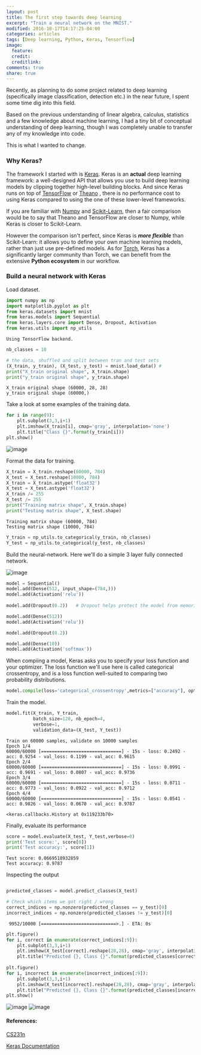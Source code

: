 ```yaml
---
layout: post
title: The first step towards deep learning 
excerpt: "Train a neural network on the MNIST."
modified: 2016-10-17T14:17:25-04:00
categories: articles
tags: [Deep learning, Python, Keras, Tensorflow]
image:
  feature: 
  credit: 
  creditlink: 
comments: true
share: true
---
```



Recently, as planning to do some project related to deep learning (specifically image classification, detection etc.) in the near future, I spent some time dig into this field. 

Based on the previous understanding of linear algebra, calculus, statistics and a few knowledge about machine learning, I had a tiny bit of conceptual understanding of deep learning, though I was completely unable to transfer any of my knowledge into code.

This is what I wanted to change.### Why Keras? 
The framework I started with is [Keras](https://keras.io/). Keras is an **actual** deep learning framework: a well-designed API that allows you use to build deep learning models by clipping together high-level building blocks. And since Keras runs on top of [TensorFlow](https://www.tensorflow.org/) or [Theano](https://github.com/Theano) , there is no performance cost to using Keras compared to using the one of these lower-level frameworks.
If you are familiar with [Numpy](www.numpy.org/) and [Scikit-Learn](scikit-learn.org/), then a fair comparison would be to say that Theano and TensorFlow are closer to Numpy, while Keras is closer to Scikit-Learn. 

However the comparison isn't perfect, since Keras is ***more flexible*** than Scikit-Learn: it allows you to define your own machine learning models, rather than just use pre-defined models.As for [Torch](torch.ch/), Keras has a significantly larger community than Torch, we can benefit from the extensive **Python ecosystem** in our workflow.### Build a neural network with Keras 
Load dataset.

```python
import numpy as np
import matplotlib.pyplot as plt
from keras.datasets import mnist
from keras.models import Sequential
from keras.layers.core import Dense, Dropout, Activation
from keras.utils import np_utils
```

    Using TensorFlow backend.



```python
nb_classes = 10

# the data, shuffled and split between tran and test sets 
(X_train, y_train), (X_test, y_test) = mnist.load_data() # 
print("X_train original shape", X_train.shape)
print("y_train original shape", y_train.shape)
```

    X_train original shape (60000, 28, 28)
    y_train original shape (60000,)

Take a look at some examples of the training data.

```python
for i in range(9):
    plt.subplot(3,3,i+1)
    plt.imshow(X_train[i], cmap='gray', interpolation='none') 
    plt.title("Class {}".format(y_train[i]))
plt.show()
```


<img src="/images/Keras/output_2_0.png" alt="image">

Format the data for training.

```python
X_train = X_train.reshape(60000, 784)
X_test = X_test.reshape(10000, 784)
X_train = X_train.astype('float32')
X_test = X_test.astype('float32')
X_train /= 255
X_test /= 255
print("Training matrix shape", X_train.shape)
print("Testing matrix shape", X_test.shape)
```

    Training matrix shape (60000, 784)
    Testing matrix shape (10000, 784)



```python
Y_train = np_utils.to_categorical(y_train, nb_classes)
Y_test = np_utils.to_categorical(y_test, nb_classes)
```
Build the neural-network. Here we'll do a simple 3 layer fully connected network.

<img src="/images/Keras/network.png" alt="image">


```python
model = Sequential()
model.add(Dense(512, input_shape=(784,)))
model.add(Activation('relu')) 
                           
model.add(Dropout(0.2))   # Dropout helps protect the model from memorizing or "overfitting" the training data

model.add(Dense(512))
model.add(Activation('relu'))

model.add(Dropout(0.2))

model.add(Dense(10))
model.add(Activation('softmax')) 
```

When compiing a model, Keras asks you to specify your loss function and your optimizer. The loss function we'll use here is called categorical crossentropy, and is a loss function well-suited to comparing two probability distributions.


```python
model.compile(loss='categorical_crossentropy',metrics=["accuracy"], optimizer='adam')
```
Train the model.


```python
model.fit(X_train, Y_train,
          batch_size=128, nb_epoch=4,
          verbose=1,
          validation_data=(X_test, Y_test))  
```

    Train on 60000 samples, validate on 10000 samples
    Epoch 1/4
    60000/60000 [==============================] - 15s - loss: 0.2492 - acc: 0.9254 - val_loss: 0.1199 - val_acc: 0.9615
    Epoch 2/4
    60000/60000 [==============================] - 15s - loss: 0.0991 - acc: 0.9691 - val_loss: 0.0807 - val_acc: 0.9736
    Epoch 3/4
    60000/60000 [==============================] - 15s - loss: 0.0711 - acc: 0.9773 - val_loss: 0.0922 - val_acc: 0.9712
    Epoch 4/4
    60000/60000 [==============================] - 15s - loss: 0.0541 - acc: 0.9826 - val_loss: 0.0670 - val_acc: 0.9787

    <keras.callbacks.History at 0x119233b70>

Finally, evaluate its performance

```python
score = model.evaluate(X_test, Y_test,verbose=0)
print('Test score:', score[0])
print('Test accuracy:', score[1])
```
    Test score: 0.0669518932859
    Test accuracy: 0.9787


Inspecting the output

```python

predicted_classes = model.predict_classes(X_test)

# Check which items we got right / wrong
correct_indices = np.nonzero(predicted_classes == y_test)[0]
incorrect_indices = np.nonzero(predicted_classes != y_test)[0]
```

     9952/10000 [============================>.] - ETA: 0s



```python
plt.figure()
for i, correct in enumerate(correct_indices[:9]):
    plt.subplot(3,3,i+1)
    plt.imshow(X_test[correct].reshape(28,28), cmap='gray', interpolation='none')
    plt.title("Predicted {}, Class {}".format(predicted_classes[correct], y_test[correct]))
    
plt.figure()
for i, incorrect in enumerate(incorrect_indices[:9]):
    plt.subplot(3,3,i+1)
    plt.imshow(X_test[incorrect].reshape(28,28), cmap='gray', interpolation='none')
    plt.title("Predicted {}, Class {}".format(predicted_classes[incorrect], y_test[incorrect]))
plt.show()
```


<img src="/images/Keras/output_10_0.png" alt="image">



<img src="/images/Keras/output_10_1.png" alt="image">



#### References: 
[CS231n](cs231n.github.io)

[Keras Documentation](https://keras.io/)


